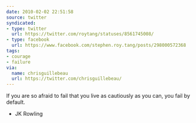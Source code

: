 ```yaml
---
date: 2010-02-02 22:51:58
source: twitter
syndicated:
- type: twitter
  url: https://twitter.com/roytang/statuses/8561745008/
- type: facebook
  url: https://www.facebook.com/stephen.roy.tang/posts/298000572368
tags: 
- courage
- failure
via:
  name: chrisguillebeau
  url: https://twitter.com/chrisguillebeau/
---
```


If you are so afraid to fail that you live as cautiously as you can, you fail by default. 

- JK Rowling
